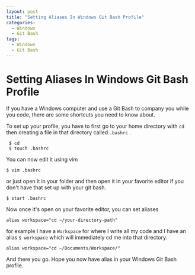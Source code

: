 ```yaml
---
layout: post
title: "Setting Aliases In Windows Git Bash Profile"
categories:
  - Windows
  - Git Bash
tags:
  - Windows
  - Git Bash
---
```


# Setting Aliases In Windows Git Bash Profile

If you have a Windows computer and use a Git Bash to company you while you code,
there are some shortcuts you need to know about.

To set up your profile, you have to first go to your home directory with `cd`
then creating a file in that directory called `.bashrc`
.
```
 $ cd
 $ touch .bashrc
```
You can now edit it using vim

```
$ vim .bashrc
```

or just open it in your folder and then open it in your favorite editor if you
don't have that set up with your git bash.

```
$ start .bashrc
```

Now once it's open on your favorite editor, you can set aliases

```
alias workspace="cd ~/your-directory-path"
```

for example I have a `Workspace` for where I write all my code and I have an alias
`$ workspace` which will immediately cd me into that directory.

```
alias workspace="cd ~/Documents/Workspace/"
```

And there you go. Hope you now have alias in your Windows Git Bash profile. 
